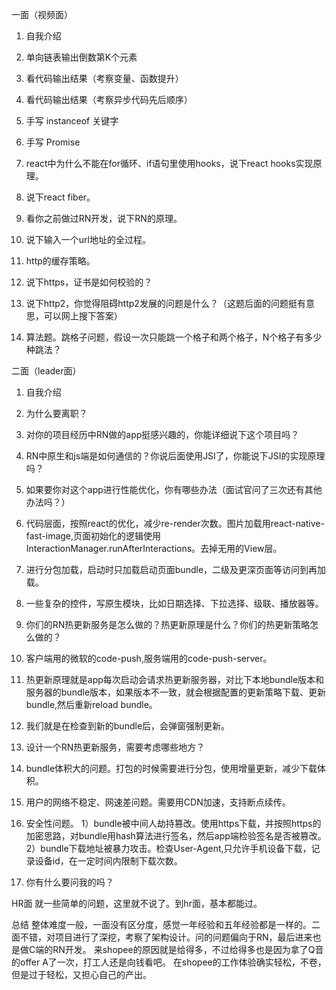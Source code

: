 一面（视频面）
1. 自我介绍

2. 单向链表输出倒数第K个元素

3. 看代码输出结果（考察变量、函数提升）

4. 看代码输出结果（考察异步代码先后顺序）

5. 手写 instanceof 关键字

6. 手写 Promise

6. react中为什么不能在for循环、if语句里使用hooks，说下react hooks实现原理。

8. 说下react fiber。

9. 看你之前做过RN开发，说下RN的原理。

10. 说下输入一个url地址的全过程。

11. http的缓存策略。

12. 说下https，证书是如何校验的？

13. 说下http2，你觉得阻碍http2发展的问题是什么？（这题后面的问题挺有意思，可以网上搜下答案）

14. 算法题。跳格子问题，假设一次只能跳一个格子和两个格子，N个格子有多少种跳法？



二面（leader面）
1. 自我介绍

2. 为什么要离职？

3. 对你的项目经历中RN做的app挺感兴趣的，你能详细说下这个项目吗？

4. RN中原生和js端是如何通信的？你说后面使用JSI了，你能说下JSI的实现原理吗？

5. 如果要你对这个app进行性能优化，你有哪些办法（面试官问了三次还有其他办法吗？）

 1. 代码层面，按照react的优化，减少re-render次数。图片加载用react-native-fast-image,页面初始化的逻辑使用InteractionManager.runAfterInteractions。去掉无用的View层。
 2. 进行分包加载，启动时只加载启动页面bundle，二级及更深页面等访问到再加载。
 3. 一些复杂的控件，写原生模块，比如日期选择、下拉选择、级联、播放器等。
6. 你们的RN热更新服务是怎么做的？热更新原理是什么？你们的热更新策略怎么做的？

 1. 客户端用的微软的code-push,服务端用的code-push-server。
 2. 热更新原理就是app每次启动会请求热更新服务器，对比下本地bundle版本和服务器的bundle版本，如果版本不一致，就会根据配置的更新策略下载、更新bundle,然后重新reload bundle。
 3. 我们就是在检查到新的bundle后，会弹窗强制更新。
7. 设计一个RN热更新服务，需要考虑哪些地方？

 1. bundle体积大的问题。打包的时候需要进行分包，使用增量更新，减少下载体积。
 2. 用户的网络不稳定、网速差问题。需要用CDN加速，支持断点续传。
 3. 安全性问题。
    1）bundle被中间人劫持篡改。使用https下载，并按照https的加密思路，对bundle用hash算法进行签名，然后app端检验签名是否被篡改。
    2）bundle下载地址被暴力攻击。检查User-Agent,只允许手机设备下载，记录设备id，在一定时间内限制下载次数。
8. 你有什么要问我的吗？

HR面
就一些简单的问题，这里就不说了。到hr面，基本都能过。



总结
整体难度一般，一面没有区分度，感觉一年经验和五年经验都是一样的。二面不错，对项目进行了深挖，考察了架构设计。问的问题偏向于RN，最后进来也是做C端的RN开发。
来shopee的原因就是给得多，不过给得多也是因为拿了Q音的offer A了一次，打工人还是向钱看吧。
在shopee的工作体验确实轻松，不卷，但是过于轻松，又担心自己的产出。